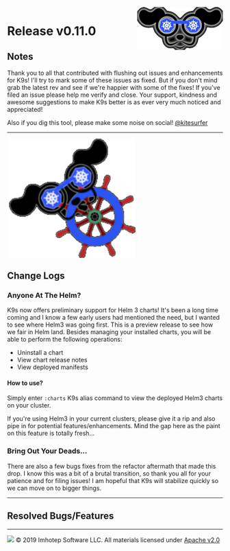 <img src="https://raw.githubusercontent.com/derailed/k9s/master/assets/k9s_small.png" align="right" width="200" height="auto"/>

# Release v0.11.0

## Notes

Thank you to all that contributed with flushing out issues and enhancements for K9s! I'll try to mark some of these issues as fixed. But if you don't mind grab the latest rev and see if we're happier with some of the fixes! If you've filed an issue please help me verify and close. Your support, kindness and awesome suggestions to make K9s better is as ever very much noticed and appreciated!

Also if you dig this tool, please make some noise on social! [@kitesurfer](https://twitter.com/kitesurfer)

---

<img src="https://raw.githubusercontent.com/derailed/k9s/master/assets/k9s_helm.png" align="center" width="300" height="auto"/>

## Change Logs

### Anyone At The Helm?

K9s now offers preliminary support for Helm 3 charts! It's been a long time coming and I know a few early users had mentioned the need, but I wanted to see where Helm3 was going first. This is a preview release to see how we fair in Helm land. Besides managing your installed charts, you will be able to perform the following operations:

* Uninstall a chart
* View chart release notes
* View deployed manifests

#### How to use?

Simply enter `:charts` K9s alias command to view the deployed Helm3 charts on your cluster.

If you're using Helm3 in your current clusters, please give it a rip and also pipe in for potential features/enhancements. Mind the gap here as the paint on this feature is totally fresh...

### Bring Out Your Deads...

There are also a few bugs fixes from the refactor aftermath that made this drop. I know this was a bit of a brutal transition, so thank you all for your patience and for filing issues! I am hopeful that K9s will stabilize quickly so we can move on to bigger things.

---

## Resolved Bugs/Features

---

<img src="https://raw.githubusercontent.com/derailed/k9s/master/assets/imhotep_logo.png" width="32" height="auto"/> © 2019 Imhotep Software LLC. All materials licensed under [Apache v2.0](http://www.apache.org/licenses/LICENSE-2.0)
